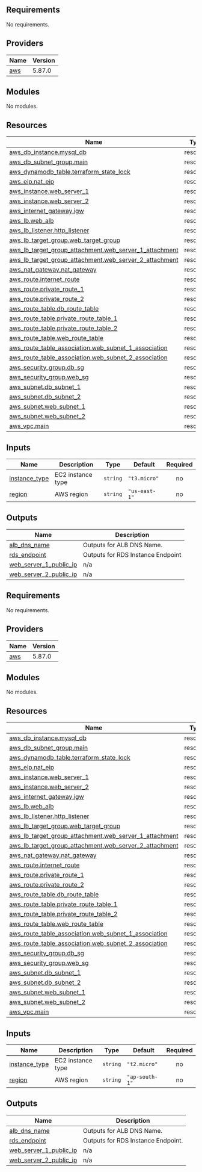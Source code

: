 ## Requirements

No requirements.

## Providers

| Name | Version |
|------|---------|
| <a name="provider_aws"></a> [aws](#provider\_aws) | 5.87.0 |

## Modules

No modules.

## Resources

| Name | Type |
|------|------|
| [aws_db_instance.mysql_db](https://registry.terraform.io/providers/hashicorp/aws/latest/docs/resources/db_instance) | resource |
| [aws_db_subnet_group.main](https://registry.terraform.io/providers/hashicorp/aws/latest/docs/resources/db_subnet_group) | resource |
| [aws_dynamodb_table.terraform_state_lock](https://registry.terraform.io/providers/hashicorp/aws/latest/docs/resources/dynamodb_table) | resource |
| [aws_eip.nat_eip](https://registry.terraform.io/providers/hashicorp/aws/latest/docs/resources/eip) | resource |
| [aws_instance.web_server_1](https://registry.terraform.io/providers/hashicorp/aws/latest/docs/resources/instance) | resource |
| [aws_instance.web_server_2](https://registry.terraform.io/providers/hashicorp/aws/latest/docs/resources/instance) | resource |
| [aws_internet_gateway.igw](https://registry.terraform.io/providers/hashicorp/aws/latest/docs/resources/internet_gateway) | resource |
| [aws_lb.web_alb](https://registry.terraform.io/providers/hashicorp/aws/latest/docs/resources/lb) | resource |
| [aws_lb_listener.http_listener](https://registry.terraform.io/providers/hashicorp/aws/latest/docs/resources/lb_listener) | resource |
| [aws_lb_target_group.web_target_group](https://registry.terraform.io/providers/hashicorp/aws/latest/docs/resources/lb_target_group) | resource |
| [aws_lb_target_group_attachment.web_server_1_attachment](https://registry.terraform.io/providers/hashicorp/aws/latest/docs/resources/lb_target_group_attachment) | resource |
| [aws_lb_target_group_attachment.web_server_2_attachment](https://registry.terraform.io/providers/hashicorp/aws/latest/docs/resources/lb_target_group_attachment) | resource |
| [aws_nat_gateway.nat_gateway](https://registry.terraform.io/providers/hashicorp/aws/latest/docs/resources/nat_gateway) | resource |
| [aws_route.internet_route](https://registry.terraform.io/providers/hashicorp/aws/latest/docs/resources/route) | resource |
| [aws_route.private_route_1](https://registry.terraform.io/providers/hashicorp/aws/latest/docs/resources/route) | resource |
| [aws_route.private_route_2](https://registry.terraform.io/providers/hashicorp/aws/latest/docs/resources/route) | resource |
| [aws_route_table.db_route_table](https://registry.terraform.io/providers/hashicorp/aws/latest/docs/resources/route_table) | resource |
| [aws_route_table.private_route_table_1](https://registry.terraform.io/providers/hashicorp/aws/latest/docs/resources/route_table) | resource |
| [aws_route_table.private_route_table_2](https://registry.terraform.io/providers/hashicorp/aws/latest/docs/resources/route_table) | resource |
| [aws_route_table.web_route_table](https://registry.terraform.io/providers/hashicorp/aws/latest/docs/resources/route_table) | resource |
| [aws_route_table_association.web_subnet_1_association](https://registry.terraform.io/providers/hashicorp/aws/latest/docs/resources/route_table_association) | resource |
| [aws_route_table_association.web_subnet_2_association](https://registry.terraform.io/providers/hashicorp/aws/latest/docs/resources/route_table_association) | resource |
| [aws_security_group.db_sg](https://registry.terraform.io/providers/hashicorp/aws/latest/docs/resources/security_group) | resource |
| [aws_security_group.web_sg](https://registry.terraform.io/providers/hashicorp/aws/latest/docs/resources/security_group) | resource |
| [aws_subnet.db_subnet_1](https://registry.terraform.io/providers/hashicorp/aws/latest/docs/resources/subnet) | resource |
| [aws_subnet.db_subnet_2](https://registry.terraform.io/providers/hashicorp/aws/latest/docs/resources/subnet) | resource |
| [aws_subnet.web_subnet_1](https://registry.terraform.io/providers/hashicorp/aws/latest/docs/resources/subnet) | resource |
| [aws_subnet.web_subnet_2](https://registry.terraform.io/providers/hashicorp/aws/latest/docs/resources/subnet) | resource |
| [aws_vpc.main](https://registry.terraform.io/providers/hashicorp/aws/latest/docs/resources/vpc) | resource |

## Inputs

| Name | Description | Type | Default | Required |
|------|-------------|------|---------|:--------:|
| <a name="input_instance_type"></a> [instance\_type](#input\_instance\_type) | EC2 instance type | `string` | `"t3.micro"` | no |
| <a name="input_region"></a> [region](#input\_region) | AWS region | `string` | `"us-east-1"` | no |

## Outputs

| Name | Description |
|------|-------------|
| <a name="output_alb_dns_name"></a> [alb\_dns\_name](#output\_alb\_dns\_name) | Outputs for ALB DNS Name. |
| <a name="output_rds_endpoint"></a> [rds\_endpoint](#output\_rds\_endpoint) | Outputs for RDS Instance Endpoint |
| <a name="output_web_server_1_public_ip"></a> [web\_server\_1\_public\_ip](#output\_web\_server\_1\_public\_ip) | n/a |
| <a name="output_web_server_2_public_ip"></a> [web\_server\_2\_public\_ip](#output\_web\_server\_2\_public\_ip) | n/a |

<!-- BEGIN_TF_DOCS -->
## Requirements

No requirements.

## Providers

| Name | Version |
|------|---------|
| <a name="provider_aws"></a> [aws](#provider\_aws) | 5.87.0 |

## Modules

No modules.

## Resources

| Name | Type |
|------|------|
| [aws_db_instance.mysql_db](https://registry.terraform.io/providers/hashicorp/aws/latest/docs/resources/db_instance) | resource |
| [aws_db_subnet_group.main](https://registry.terraform.io/providers/hashicorp/aws/latest/docs/resources/db_subnet_group) | resource |
| [aws_dynamodb_table.terraform_state_lock](https://registry.terraform.io/providers/hashicorp/aws/latest/docs/resources/dynamodb_table) | resource |
| [aws_eip.nat_eip](https://registry.terraform.io/providers/hashicorp/aws/latest/docs/resources/eip) | resource |
| [aws_instance.web_server_1](https://registry.terraform.io/providers/hashicorp/aws/latest/docs/resources/instance) | resource |
| [aws_instance.web_server_2](https://registry.terraform.io/providers/hashicorp/aws/latest/docs/resources/instance) | resource |
| [aws_internet_gateway.igw](https://registry.terraform.io/providers/hashicorp/aws/latest/docs/resources/internet_gateway) | resource |
| [aws_lb.web_alb](https://registry.terraform.io/providers/hashicorp/aws/latest/docs/resources/lb) | resource |
| [aws_lb_listener.http_listener](https://registry.terraform.io/providers/hashicorp/aws/latest/docs/resources/lb_listener) | resource |
| [aws_lb_target_group.web_target_group](https://registry.terraform.io/providers/hashicorp/aws/latest/docs/resources/lb_target_group) | resource |
| [aws_lb_target_group_attachment.web_server_1_attachment](https://registry.terraform.io/providers/hashicorp/aws/latest/docs/resources/lb_target_group_attachment) | resource |
| [aws_lb_target_group_attachment.web_server_2_attachment](https://registry.terraform.io/providers/hashicorp/aws/latest/docs/resources/lb_target_group_attachment) | resource |
| [aws_nat_gateway.nat_gateway](https://registry.terraform.io/providers/hashicorp/aws/latest/docs/resources/nat_gateway) | resource |
| [aws_route.internet_route](https://registry.terraform.io/providers/hashicorp/aws/latest/docs/resources/route) | resource |
| [aws_route.private_route_1](https://registry.terraform.io/providers/hashicorp/aws/latest/docs/resources/route) | resource |
| [aws_route.private_route_2](https://registry.terraform.io/providers/hashicorp/aws/latest/docs/resources/route) | resource |
| [aws_route_table.db_route_table](https://registry.terraform.io/providers/hashicorp/aws/latest/docs/resources/route_table) | resource |
| [aws_route_table.private_route_table_1](https://registry.terraform.io/providers/hashicorp/aws/latest/docs/resources/route_table) | resource |
| [aws_route_table.private_route_table_2](https://registry.terraform.io/providers/hashicorp/aws/latest/docs/resources/route_table) | resource |
| [aws_route_table.web_route_table](https://registry.terraform.io/providers/hashicorp/aws/latest/docs/resources/route_table) | resource |
| [aws_route_table_association.web_subnet_1_association](https://registry.terraform.io/providers/hashicorp/aws/latest/docs/resources/route_table_association) | resource |
| [aws_route_table_association.web_subnet_2_association](https://registry.terraform.io/providers/hashicorp/aws/latest/docs/resources/route_table_association) | resource |
| [aws_security_group.db_sg](https://registry.terraform.io/providers/hashicorp/aws/latest/docs/resources/security_group) | resource |
| [aws_security_group.web_sg](https://registry.terraform.io/providers/hashicorp/aws/latest/docs/resources/security_group) | resource |
| [aws_subnet.db_subnet_1](https://registry.terraform.io/providers/hashicorp/aws/latest/docs/resources/subnet) | resource |
| [aws_subnet.db_subnet_2](https://registry.terraform.io/providers/hashicorp/aws/latest/docs/resources/subnet) | resource |
| [aws_subnet.web_subnet_1](https://registry.terraform.io/providers/hashicorp/aws/latest/docs/resources/subnet) | resource |
| [aws_subnet.web_subnet_2](https://registry.terraform.io/providers/hashicorp/aws/latest/docs/resources/subnet) | resource |
| [aws_vpc.main](https://registry.terraform.io/providers/hashicorp/aws/latest/docs/resources/vpc) | resource |

## Inputs

| Name | Description | Type | Default | Required |
|------|-------------|------|---------|:--------:|
| <a name="input_instance_type"></a> [instance\_type](#input\_instance\_type) | EC2 instance type | `string` | `"t2.micro"` | no |
| <a name="input_region"></a> [region](#input\_region) | AWS region | `string` | `"ap-south-1"` | no |

## Outputs

| Name | Description |
|------|-------------|
| <a name="output_alb_dns_name"></a> [alb\_dns\_name](#output\_alb\_dns\_name) | Outputs for ALB DNS Name. |
| <a name="output_rds_endpoint"></a> [rds\_endpoint](#output\_rds\_endpoint) | Outputs for RDS Instance Endpoint. |
| <a name="output_web_server_1_public_ip"></a> [web\_server\_1\_public\_ip](#output\_web\_server\_1\_public\_ip) | n/a |
| <a name="output_web_server_2_public_ip"></a> [web\_server\_2\_public\_ip](#output\_web\_server\_2\_public\_ip) | n/a |
<!-- END_TF_DOCS -->

